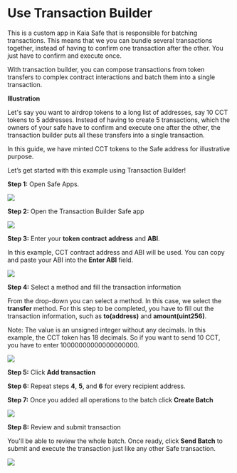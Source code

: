 # Use Transaction Builder

This is a custom app in Kaia Safe that is responsible for batching transactions. This means that we you can bundle several transactions together, instead of having to confirm one transaction after the other. You just have to confirm and execute once.

With transaction builder, you can compose transactions from token transfers to complex contract interactions and batch them into a single transaction.

**Illustration**

Let's say you want to airdrop tokens to a long list of addresses, say 10 CCT tokens to 5 addresses. Instead of having to create 5 transactions, which the owners of your safe have to confirm and execute one after the other, the transaction builder puts all these transfers into a single transaction.

In this guide, we have minted CCT tokens to the Safe address for illustrative purpose.

Let’s get started with this example using Transaction Builder!

**Step 1:** Open Safe Apps.

![](/img/build/tools/kaia-safe/tx-builder-app.png)

**Step 2:** Open the Transaction Builder Safe app

![](/img/build/tools/kaia-safe/tx-builder-card.png)

**Step 3:** Enter your **token contract address** and **ABI**. 

In this example, CCT contract address and ABI will be used. You can copy and paste your ABI into the **Enter ABI** field.

![](/img/build/tools/kaia-safe/tx-builder-new.gif)

**Step 4:** Select a method and fill the transaction information

From the drop-down you can select a method. In this case, we select the **transfer** method. For this step to be completed, you have to fill out the transaction information, such as **to(address)** and **amount(uint256)**.


Note: The value is an unsigned integer without any decimals. In this example, the CCT token has 18 decimals. So if you want to send 10 CCT, you have to enter 10000000000000000000. 

![](/img/build/tools/kaia-safe/tx-builder-tx-details.gif)

**Step 5:** Click **Add transaction**
 
**Step 6:** Repeat steps **4**, **5**, and **6** for every recipient address.
 
**Step 7:** Once you added all operations to the batch click **Create Batch**

![](/img/build/tools/kaia-safe/tx-builder-batch-tx.gif)

**Step 8:** Review and submit transaction

You'll be able to review the whole batch. Once ready, click **Send Batch** to submit and execute the transaction just like any other Safe transaction.

![](/img/build/tools/kaia-safe/tx-builder-review-tx.gif)
